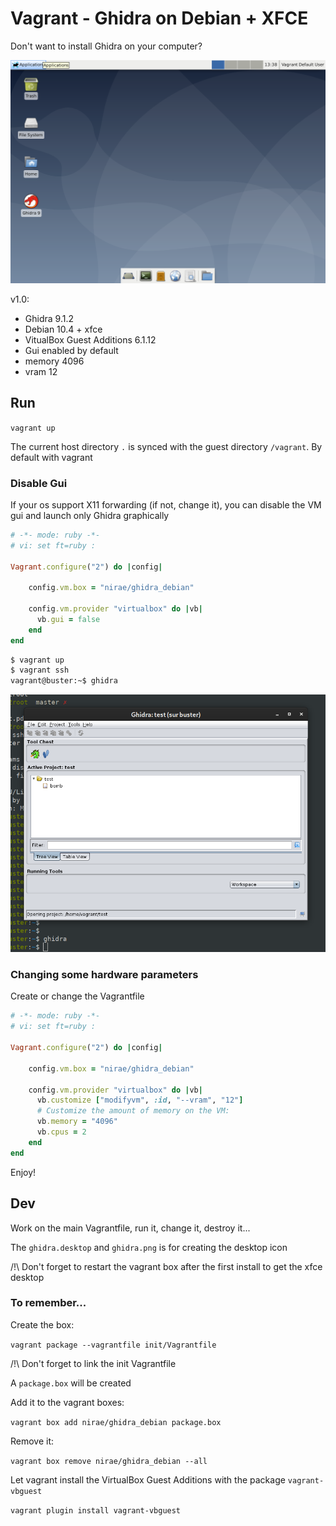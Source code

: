 # Vagrant - Ghidra on Debian + XFCE

Don't want to install Ghidra on your computer?

![screenshot](images/screen.png)

v1.0:
- Ghidra 9.1.2
- Debian 10.4 + xfce
- VitualBox Guest Additions 6.1.12
- Gui enabled by default
- memory 4096
- vram 12

## Run

`vagrant up`

The current host directory `.` is synced with the guest directory `/vagrant`. By default with vagrant

### Disable Gui

If your os support X11 forwarding (if not, change it), you can disable the VM gui and launch only Ghidra graphically

```ruby
# -*- mode: ruby -*-
# vi: set ft=ruby :

Vagrant.configure("2") do |config|

    config.vm.box = "nirae/ghidra_debian"
  
    config.vm.provider "virtualbox" do |vb|
      vb.gui = false
    end
end
```

```sh
$ vagrant up
$ vagrant ssh
vagrant@buster:~$ ghidra 
```

![screenshot](images/screen_2.png)

### Changing some hardware parameters

Create or change the Vagrantfile

```ruby
# -*- mode: ruby -*-
# vi: set ft=ruby :

Vagrant.configure("2") do |config|

    config.vm.box = "nirae/ghidra_debian"
  
    config.vm.provider "virtualbox" do |vb|
      vb.customize ["modifyvm", :id, "--vram", "12"]
      # Customize the amount of memory on the VM:
      vb.memory = "4096"
      vb.cpus = 2
    end
end
```

Enjoy!

## Dev

Work on the main Vagrantfile, run it, change it, destroy it...

The `ghidra.desktop` and `ghidra.png` is for creating the desktop icon

/!\ Don't forget to restart the vagrant box after the first install to get the xfce desktop

### To remember...

Create the box:

`vagrant package --vagrantfile init/Vagrantfile`

/!\ Don't forget to link the init Vagrantfile

A `package.box` will be created

Add it to the vagrant boxes:

`vagrant box add nirae/ghidra_debian package.box`

Remove it:

`vagrant box remove nirae/ghidra_debian --all`

Let vagrant install the VirtualBox Guest Additions with the package `vagrant-vbguest`

`vagrant plugin install vagrant-vbguest`
